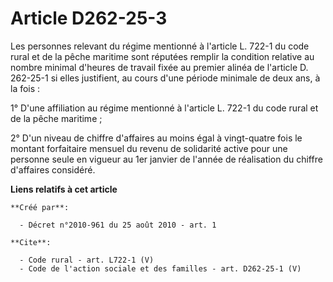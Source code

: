 # Article D262-25-3

Les personnes relevant du régime mentionné à l'article L. 722-1 du code rural et de la pêche maritime sont réputées remplir
la condition relative au nombre minimal d'heures de travail fixée au premier alinéa de l'article D. 262-25-1 si elles
justifient, au cours d'une période minimale de deux ans, à la fois : 

1° D'une affiliation au régime mentionné à l'article L. 722-1 du code rural et de la pêche maritime ; 

2° D'un niveau de chiffre d'affaires au moins égal à vingt-quatre fois le montant forfaitaire mensuel du revenu de solidarité
active pour une personne seule en vigueur au 1er janvier de l'année de réalisation du chiffre d'affaires considéré.

**Liens relatifs à cet article**

	**Créé par**:

	  - Décret n°2010-961 du 25 août 2010 - art. 1

	**Cite**:

	  - Code rural - art. L722-1 (V)
	  - Code de l'action sociale et des familles - art. D262-25-1 (V)
